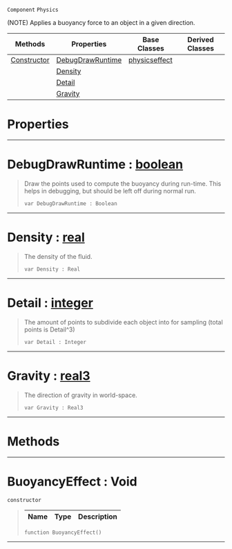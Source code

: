  `Component` `Physics`



(NOTE) Applies a buoyancy force to an object in a given direction.

|Methods|Properties|Base Classes|Derived Classes|
|---|---|---|---|
|[ Constructor](https://github.com/dragonCASTjosh/PlasmaDocs/blob/master/code_reference/class_reference/buoyancyeffect.markdown#buoyancyeffect-void)|[ DebugDrawRuntime](https://github.com/dragonCASTjosh/PlasmaDocs/blob/master/code_reference/class_reference/buoyancyeffect.markdown#debugdrawruntime-plasma-en)|[physicseffect](https://github.com/dragonCASTjosh/PlasmaDocs/blob/master/code_reference/class_reference/physicseffect.markdown)| |
| |[ Density](https://github.com/dragonCASTjosh/PlasmaDocs/blob/master/code_reference/class_reference/buoyancyeffect.markdown#density-plasma-engine-docu)| | |
| |[ Detail](https://github.com/dragonCASTjosh/PlasmaDocs/blob/master/code_reference/class_reference/buoyancyeffect.markdown#detail-plasma-engine-docum)| | |
| |[ Gravity](https://github.com/dragonCASTjosh/PlasmaDocs/blob/master/code_reference/class_reference/buoyancyeffect.markdown#gravity-plasma-engine-docu)| | |


 #  Properties


---  
 #  DebugDrawRuntime : [boolean](https://github.com/dragonCASTjosh/PlasmaDocs/blob/master/code_reference/lightning_base_types/boolean.markdown)

> Draw the points used to compute the buoyancy during run-time. This helps in debugging, but should be left off during normal run.
> ``` lang=cpp, name=Lightning
> var DebugDrawRuntime : Boolean


---  
 #  Density : [real](https://github.com/dragonCASTjosh/PlasmaDocs/blob/master/code_reference/lightning_base_types/real.markdown)

> The density of the fluid.
> ``` lang=cpp, name=Lightning
> var Density : Real


---  
 #  Detail : [integer](https://github.com/dragonCASTjosh/PlasmaDocs/blob/master/code_reference/lightning_base_types/integer.markdown)

> The amount of points to subdivide each object into for sampling (total points is Detail^3)
> ``` lang=cpp, name=Lightning
> var Detail : Integer


---  
 #  Gravity : [real3](https://github.com/dragonCASTjosh/PlasmaDocs/blob/master/code_reference/lightning_base_types/real3.markdown)

> The direction of gravity in world-space.
> ``` lang=cpp, name=Lightning
> var Gravity : Real3


---  
 #  Methods


---  
 #  BuoyancyEffect : Void

 `constructor`

> 
> |Name|Type|Description|
> |---|---|---|
> ``` lang=cpp, name=Lightning
> function BuoyancyEffect()
> ``` 


---  
 

 